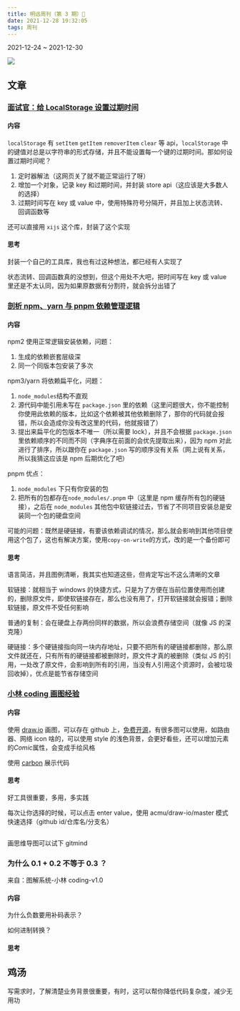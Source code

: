```yaml
---
title: 明远周刊（第 3 期）🤩
date: 2021-12-28 19:32:05
tags: 周刊
---
```


2021-12-24 ~ 2021-12-30

![](https://gitee.com/wen98y/upic/raw/master/uPic/2021-12/28_20:35_YGnSrR.png)

## 文章

### [面试官：给 LocalStorage 设置过期时间](https://mp.weixin.qq.com/s/5ZC0YGMTh6osL-3uaUV6zA)

#### 内容

`localStorage` 有 `setItem` `getItem` `removerItem` `clear` 等 api，`localStorage` 中的键值对总是以字符串的形式存储，并且不能设置每一个键的过期时间。那如何设置过期时间呢？

1. 定时器解法（这网页关了就不能正常运行了呀）
2. 增加一个对象，记录 key 和过期时间，并封装 store api（这应该是大多数人的选择）
3. 过期时间写在 key 或 value 中，使用特殊符号分隔开，并且加上状态流转、回调函数等

还可以直接用 `xijs` 这个库，封装了这个实现

#### 思考

封装一个自己的工具库，我也有过这种想法，都已经有人实现了

状态流转、回调函数真的没想到，但这个用处不大吧，把时间写在 key 或 value 里还是不太认同，因为如果原数据有分割符，就会拆分出错了

### [剖析 npm、yarn 与 pnpm 依赖管理逻辑](https://mp.weixin.qq.com/s/IYcAVVBZZCJ7x3OXNCz7-Q)

#### 内容

npm2 使用正常逻辑安装依赖，问题：

1. 生成的依赖嵌套层级深
2. 同一个同版本包安装了多次

npm3/yarn 将依赖扁平化，问题：

1. `node_modules`结构不直观
2. 源代码中能引用未写在 `package.json` 里的依赖（这里问题很大，你不能控制你使用此依赖的版本，比如这个依赖被其他依赖删除了，那你的代码就会报错，所以会造成你没有改这里的代码，他就报错了）
3. 提出来扁平化的包版本不唯一（所以需要 lock），并且不会根据 `package.json` 里依赖顺序的不同而不同（字典序在前面的会优先提取出来），因为 npm 对此进行了排序，所以跟你在 `package.json` 写的顺序没有关系（网上说有关系，所以我猜这应该是 npm 后期优化了吧）

pnpm 优点：

1. `node_modules` 下只有你安装的包
2. 把所有的包都存在`node_modules/.pnpm` 中（这里是 npm 缓存所有包的硬链接），之后在 `node_modules` 其他包中软链接过去，节省了不同项目安装总是安装同一个包的硬盘空间

可能的问题：既然是硬链接，有要该依赖调试的情况，那么就会影响到其他项目使用这个包了，这也有解决方案，使用`copy-on-write`的方式，改的是一个备份即可

#### 思考

语言简洁，并且图例清晰，我其实也知道这些，但肯定写出不这么清晰的文章

软链接：就相当于 windows 的快捷方式，只是为了方便在当前位置使用而创建的，删除原文件，即使软链接存在，那么也没有用了，打开软链接就会报错；删除软链接，原文件不受任何影响

普通的复制：会在硬盘上存两份同样的数据，所以会浪费存储空间（就像 JS 的深克隆）

硬链接：多个硬链接指向同一块内存地址，只要不把所有的硬链接都删除，那么原文件就还在，只有所有的硬链接都被删除时，原文件才真的被删除（类似 JS 的引用，一处改了原文件，会影响到所有的引用，当没有人引用这个资源时，会被垃圾回收掉），优点是能节省存储空间

### [小林 coding 画图经验](https://www.i4k.xyz/article/qq_34827674/109257892)

#### 内容

使用 [draw.io](https://draw.io) 画图，可以存在 github 上，[免费开源](https://github.com/jgraph/drawio)，有很多图可以使用，如路由器、网络 icon 啥的，可以使用 style 的浅色背景，会更好看些，还可以增加元素的*Comic*属性，会变成手绘风格

使用 [carbon](https://carbon.now.sh/) 展示代码

#### 思考

好工具很重要，多用，多实践

每次让你选择的时候，可以点击 enter value，使用 acmu/draw-io/master 模式快速选择（github id/仓库名/分支名）

<img src="https://gitee.com/wen98y/upic/raw/master/uPic/2021-12/29_10:48_E7bYMo.png" alt="" style="zoom: 50%;" />

画思维导图可以试下 gitmind

### 为什么 0.1 + 0.2 不等于 0.3 ？

来自：图解系统-小林 coding-v1.0

#### 内容

为什么负数要用补码表示？

如何进制转换？

#### 思考

## 鸡汤

写需求时，了解清楚业务背景很重要，有时，这可以帮你降低代码复杂度，减少无用功
